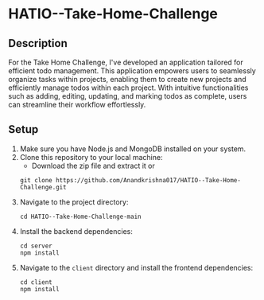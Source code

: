 # HATIO--Take-Home-Challenge

## Description
For the Take Home Challenge, I've developed an application tailored for efficient todo management. This application empowers users to seamlessly organize tasks within projects, enabling them to create new projects and efficiently manage todos within each project. With intuitive functionalities such as adding, editing, updating, and marking todos as complete, users can streamline their workflow effortlessly.
## Setup
1. Make sure you have Node.js and MongoDB installed on your system.
2. Clone this repository to your local machine:
     - Download the zip file and extract it
    or
    ```
    git clone https://github.com/Anandkrishna017/HATIO--Take-Home-Challenge.git
    ```
4. Navigate to the project directory:
    ```
    cd HATIO--Take-Home-Challenge-main
    ```
5. Install the backend dependencies:
    ```
    cd server
    npm install
    ```
6. Navigate to the `client` directory and install the frontend dependencies:
    ```
    cd client
    npm install
    ```
